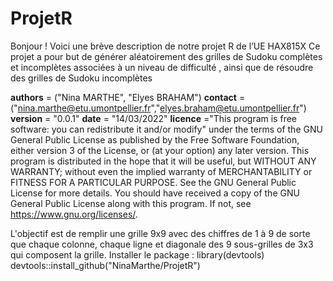# ProjetR
Bonjour ! Voici une brève description de notre projet R de l’UE HAX815X
Ce projet a pour but de générer aléatoirement des grilles de Sudoku complètes  et incomplètes associées à un niveau de difficulté , ainsi que de résoudre des grilles de Sudoku incomplètes 

__authors__ = ("Nina MARTHE", "Elyes BRAHAM")
__contact__ = ("nina.marthe@etu.umontpellier.fr","elyes.braham@etu.umontpellier.fr")
__version__ = "0.0.1"
__date__ = "14/03/2022"
__licence__ ="This program is free software: you can redistribute it and/or modify"
        under the terms of the GNU General Public License as published by
        the Free Software Foundation, either version 3 of the License, or
        (at your option) any later version.
        This program is distributed in the hope that it will be useful,
        but WITHOUT ANY WARRANTY; without even the implied warranty of
        MERCHANTABILITY or FITNESS FOR A PARTICULAR PURPOSE. See the
        GNU General Public License for more details.
        You should have received a copy of the GNU General Public License
        along with this program. If not, see <https://www.gnu.org/licenses/>.

L'objectif est de remplir une grille 9x9 avec des chiffres  de 1 à 9 de sorte que chaque colonne, chaque ligne et diagonale des 9 sous-grilles de 3x3 qui composent la grille.
Installer le package :
library(devtools)
devtools::install_github("NinaMarthe/ProjetR")
